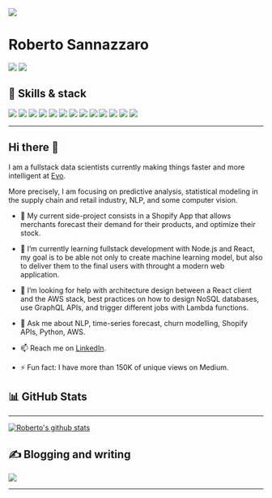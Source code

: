 ![](https://komarev.com/ghpvc/?username=robertosannazzaro)

# Roberto Sannazzaro

[![](https://img.shields.io/badge/LinkedIn-0077B5.svg?style=for-the-badge&logo=linkedin&logoColor=#ffffff)](https://www.linkedin.com/in/robertosannazzaro/)
[![](https://img.shields.io/badge/Medium-000000.svg?style=for-the-badge&logo=medium&logoColor=#ffffff)](https://medium.com/@robsanna)

## 🧰 Skills & stack

![](https://img.shields.io/badge/Python%20-1E415D.svg?&style=for-the-badge&logo=python&logoColor=FFE696)
![](https://img.shields.io/badge/node.js%20-%2343853D.svg?&style=for-the-badge&logo=node.js&logoColor=white)
![](https://img.shields.io/badge/r-%23276DC3.svg?&style=for-the-badge&logo=r&logoColor=white)
![](https://img.shields.io/badge/react%20-%2320232a.svg?&style=for-the-badge&logo=react&logoColor=%2361DAFB)
![](https://img.shields.io/badge/MongoDB-%234ea94b.svg?&style=for-the-badge&logo=mongodb&logoColor=white)
![](https://img.shields.io/badge/Microsoft%20SQL%20Server-CC2927?logo=microsoft-sql-server&logoColor=white&style=for-the-badge)
![](https://img.shields.io/badge/Amazon%20AWS-%23232F3E?logo=amazon-aws&logoColor=DA5105&style=for-the-badge)
![](https://img.shields.io/badge/TensorFlow-ffffff.svg?style=for-the-badge&logo=tensorflow&logoColor=#ffffff)
![](https://img.shields.io/badge/Pandas-130753.svg?style=for-the-badge&logo=pandas&logoColor=ffffff)
![](https://img.shields.io/badge/FastAPI-ffffff.svg?style=for-the-badge&logo=fastapi&logoColor=#049485)
![](https://img.shields.io/badge/Jupyter-767677.svg?style=for-the-badge&logo=jupyter&logoColor=#F37626)
![](https://img.shields.io/badge/Git-EFEFE7.svg?style=for-the-badge&logo=git&logoColor=#F37626)
![](https://img.shields.io/badge/Docker-46A2F1.svg?&style=for-the-badge&logo=docker&logoColor=white)

---

## Hi there 👋

I am a fullstack data scientists currently making things faster and more intelligent at [Evo](https://evopricing.com/).

More precisely, I am focusing on predictive analysis, statistical modeling in the supply chain and retail industry, NLP, and some computer vision.

- 🔭 My current side-project consists in a Shopify App that allows merchants forecast their demand for their products, and optimize their stock.

- 🌱 I’m currently learning fullstack development with Node.js and React, my goal is to be able not only to create machine learning model, but also to deliver them to the final users with throught a modern web application.

- 🤔 I’m looking for help with architecture design between a React client and the AWS stack, best practices on how to design NoSQL databases, use GraphQL APIs, and trigger different jobs with Lambda functions.

- 💬 Ask me about NLP, time-series forecast, churn modelling, Shopify APIs, Python, AWS.

- 📫 Reach me on [LinkedIn](https://www.linkedin.com/in/robertosannazzaro/).

- ⚡ Fun fact: I have more than 150K of unique views on Medium.

## 📊 GitHub Stats

---

[![Roberto's github stats](https://github-readme-stats.vercel.app/api?username=robertosannazzaro&hide=prs&show_icons=true&theme=cobalt)](https://github.com/anuraghazra/github-readme-stats)

## ✍️ Blogging and writing

[![](https://img.shields.io/badge/Medium-000000.svg?style=for-the-badge&logo=medium&logoColor=#ffffff)](https://medium.com/@robsanna)

---
